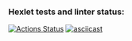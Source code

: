 ### Hexlet tests and linter status:
[![Actions Status](https://github.com/B1ckbeard/frontend-project-46/workflows/hexlet-check/badge.svg)](https://github.com/B1ckbeard/frontend-project-46/actions)
[![asciicast](https://asciinema.org/a/oM5TwVCiXLbNvossU7Xwcvy0t.svg)](https://asciinema.org/a/oM5TwVCiXLbNvossU7Xwcvy0t)